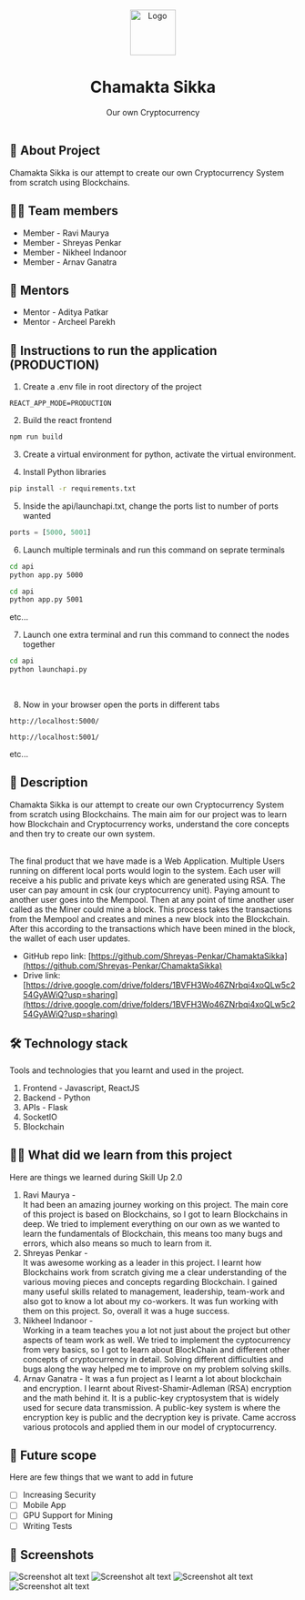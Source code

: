 <br />
<p align="center">
    <img src="https://drive.google.com/uc?export=view&id=15r9iyueR-7fGt418Q_sBCOxwCLzx9sxk" alt="Logo" width="80" height="80">
  </a>

  <h1 align="center">Chamakta Sikka</h1>
  <p align="center">
    Our own Cryptocurrency
    <br><br>
  </p>
</p>

## 🤔 About Project

Chamakta Sikka is our attempt to create our own Cryptocurrency System from scratch using Blockchains.

## 👨‍💻 Team members

- Member - Ravi Maurya
- Member - Shreyas Penkar
- Member - Nikheel Indanoor
- Member - Arnav Ganatra

## 🙏 Mentors

- Mentor - Aditya Patkar
- Mentor - Archeel Parekh

## 🚀 Instructions to run the application (PRODUCTION)

1. Create a .env file in root directory of the project

```
REACT_APP_MODE=PRODUCTION
```

2. Build the react frontend

```bash
npm run build
```

3. Create a virtual environment for python, activate the virtual environment.

4. Install Python libraries

```bash
pip install -r requirements.txt
```

5. Inside the api/launchapi.txt, change the ports list to number of ports wanted

```python
ports = [5000, 5001]
```

6. Launch multiple terminals and run this command on seprate terminals

```bash
cd api
python app.py 5000
```

```bash
cd api
python app.py 5001
```

etc...
<br>

7. Launch one extra terminal and run this command to connect the nodes together

```bash
cd api
python launchapi.py
```

<br>

8. Now in your browser open the ports in different tabs

```
http://localhost:5000/
```

```
http://localhost:5001/
```

etc...
<br>

## 📃 Description

Chamakta Sikka is our attempt to create our own Cryptocurrency System from scratch using Blockchains. The main aim for our project was to learn how Blockchain and Cryptocurrency works, understand the core concepts and then try to create our own system.<br/><br/>

The final product that we have made is a Web Application. Multiple Users running on different local ports would login to the system. Each user will receive a his public and private keys which are generated using RSA. The user can pay amount in csk (our cryptocurrency unit). Paying amount to another user goes into the Mempool. Then at any point of time another user called as the Miner could mine a block. This process takes the transactions from the Mempool and creates and mines a new block into the Blockchain. After this according to the transactions which have been mined in the block, the wallet of each user updates.

- GitHub repo link: [https://github.com/Shreyas-Penkar/ChamaktaSikka](https://github.com/Shreyas-Penkar/ChamaktaSikka)
- Drive link: [https://drive.google.com/drive/folders/1BVFH3Wo46ZNrbqi4xoQLw5c254GyAWiQ?usp=sharing](https://drive.google.com/drive/folders/1BVFH3Wo46ZNrbqi4xoQLw5c254GyAWiQ?usp=sharing)

## 🛠 Technology stack

Tools and technologies that you learnt and used in the project.

1. Frontend - Javascript, ReactJS
2. Backend - Python
3. APIs - Flask
4. SocketIO
5. Blockchain

## 👨‍🎓 What did we learn from this project

Here are things we learned during Skill Up 2.0

1. Ravi Maurya - <br/>
   It had been an amazing journey working on this project. The main core of this project is based on Blockchains, so I got to learn Blockchains in deep. We tried to implement everything on our own as we wanted to learn the fundamentals of Blockchain, this means too many bugs and errors, which also means so much to learn from it.
2. Shreyas Penkar - <br/>
  It was awesome working as a leader in this project. I learnt how Blockchains work from scratch giving me a clear understanding of the various moving pieces and concepts regarding Blockchain. I gained many useful skills related to management, leadership, team-work and also got to know a lot about my co-workers. It was fun working with them on this project. So, overall it was a huge success. 
3. Nikheel Indanoor - <br/>
   Working in a team teaches you a lot not just about the project but other aspects of team work as well. We tried to implement the cyptocurrency from very basics, so I got to learn about BlockChain and different other concepts of cryptocurrency in detail. Solving different difficulties and bugs along the way helped me to improve on my problem solving skills.
4. Arnav Ganatra - It was a fun project as I learnt a lot about blockchain and encryption. I learnt about Rivest-Shamir-Adleman (RSA) encryption and the math behind it. It is a public-key cryptosystem that is widely used for secure data transmission. A public-key system is where the encryption key is public and the decryption key is private. Came accross various protocols and applied them in our model of cryptocurrency.

## 🔮 Future scope

Here are few things that we want to add in future<br/>

- [ ] Increasing Security
- [ ] Mobile App
- [ ] GPU Support for Mining
- [ ] Writing Tests

## 🎨 Screenshots

![Screenshot alt text](https://drive.google.com/uc?export=view&id=1SzwPcVRC2KqfNYQcmmLANMXCOuMYM5L-)
![Screenshot alt text](https://drive.google.com/uc?export=view&id=1I2E_upOicKHDDouSHRQzGKHw4CWSXRU-)
![Screenshot alt text](https://drive.google.com/uc?export=view&id=1OMBBAl3nXhHpwFuXDS6xIsE1XbrMMGbh)
![Screenshot alt text](https://drive.google.com/uc?export=view&id=1225zHGSl7CVypaINeRjsmHH5ZOzCyDNG)
